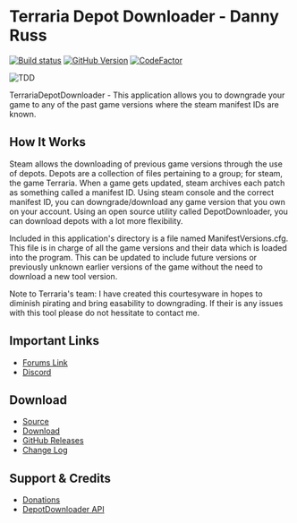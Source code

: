 # Terraria Depot Downloader - Danny Russ

[![Build status](https://ci.appveyor.com/api/projects/status/4je4mgn8thq15cf9?svg=true)](https://ci.appveyor.com/project/RussDev7/terrariadepotdownloader) [![GitHub Version](https://img.shields.io/github/v/release/RussDev7/TerrariaDepotDownloader)](https://github.com/RussDev7/TerrariaDepotDownloader) [![CodeFactor](https://img.shields.io/github/downloads/RussDev7/TerrariaDepotDownloader/1.8.5/total)](https://github.com/RussDev7/TerrariaDepotDownloader)

![TDD](https://github.com/RussDev7/TerrariaDepotDownloader/src/TerrariaDepotDownloader/ExternalResources/IconFontImageStone2.png)

TerrariaDepotDownloader - This application allows you to downgrade your game to any of the past game versions where the steam manifest IDs are known.

## How It Works
Steam allows the downloading of previous game versions through the use of depots. Depots are a collection of files pertaining to a group; for steam, the game Terraria. When a game gets updated, steam archives each patch as something called a manifest ID. Using steam console and the correct manifest ID, you can downgrade/download any game version that you own on your account. Using an open source utility called DepotDownloader, you can download depots with a lot more flexibility.

Included in this application's directory is a file named ManifestVersions.cfg. This file is in charge of all the game versions and their data which is loaded into the program. This can be updated to include future versions or previously unknown earlier versions of the game without the need to download a new tool version.

Note to Terraria's team: I have created this courtesyware in hopes to diminish pirating and bring easability to downgrading. If their is any issues with this tool please do not hessitate to contact me.

## Important Links

- [Forums Link](https://forums.terraria.org/index.php?threads/terrariadepotdownloader-downgrade-to-any-version.107519/)
- [Discord](https://discord.gg/fEK6eE7W)

## Download

- [Source](https://github.com/RussDev7/TerrariaDepotDownloader)
- [Download](https://github.com/RussDev7/TerrariaDepotDownloader/releases) 
- [GitHub Releases](https://github.com/RussDev7/TerrariaDepotDownloader/releases)
- [Change Log](https://github.com/RussDev7/TerrariaDepotDownloader/commits/master)

## Support & Credits
- [Donations](https://www.paypal.com/cgi-bin/webscr?cmd=_donations&business=imthedude030@gmail.com&lc=US&item_name=Donation&currency_code=USD&bn=PP%2dDonationsBF)
- [DepotDownloader API](https://github.com/SteamRE/DepotDownloader)
